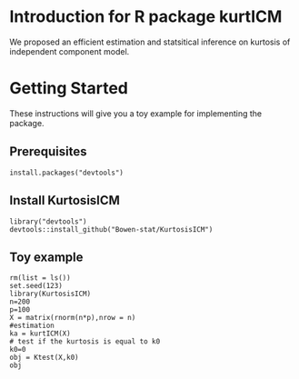 # Introduction for R package kurtICM
We proposed an efficient estimation and statsitical inference on kurtosis of independent component model.
# Getting Started
These instructions will give you a toy example for implementing the package.
## Prerequisites
```
install.packages("devtools")
```
## Install KurtosisICM

```
library("devtools")
devtools::install_github("Bowen-stat/KurtosisICM")
```
## Toy example 
```
rm(list = ls())
set.seed(123)
library(KurtosisICM)
n=200
p=100
X = matrix(rnorm(n*p),nrow = n)
#estimation
ka = kurtICM(X)
# test if the kurtosis is equal to k0
k0=0
obj = Ktest(X,k0)
obj
```